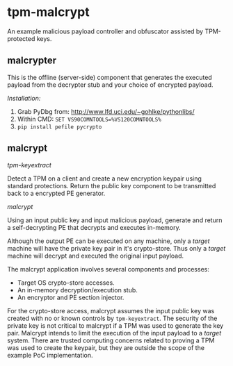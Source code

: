 tpm-malcrypt
============

An example malicious payload controller and obfuscator assisted by TPM-protected keys.

malcrypter
----------

This is the offline (server-side) component that generates the executed payload from the 
decrypter stub and your choice of encrypted payload.

*Installation:*
1. Grab PyDbg from: http://www.lfd.uci.edu/~gohlke/pythonlibs/
2. Within CMD: `SET VS90COMNTOOLS=%VS120COMNTOOLS%`
3. `pip install pefile pycrypto`

malcrypt
--------

*tpm-keyextract*

Detect a TPM on a client and create a new encryption keypair using standard protections.
Return the public key component to be transmitted back to a encrypted PE generator.

*malcrypt*

Using an input public key and input malicious payload, generate and return a self-decrypting
PE that decrypts and executes in-memory.

Although the output PE can be executed on any machine, only a *target* machine will have
the private key pair in it's crypto-store. Thus only a *target* machine will decrypt and 
executed the original input payload. 

The malcrypt application involves several components and processes:
  * Target OS crypto-store accesses.
  * An in-memory decryption/execution stub.
  * An encryptor and PE section injector.

For the crypto-store access, malcrypt assumes the input public key was created with no or
known controls by `tpm-keyextract`. The security of the private key is not critical to
malcrypt if a TPM was used to generate the key pair. Malcrypt intends to limit the 
execution of the input payload to a *target* system. There are trusted computing concerns
related to proving a TPM was used to create the keypair, but they are outside the scope
of the example PoC implementation.

